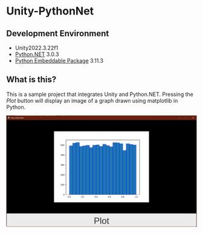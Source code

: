 # Unity-PythonNet

## Development Environment

- Unity2022.3.22f1
- [Python.NET](https://www.nuget.org/packages/pythonnet) 3.0.3
- [Python Embeddable Package](https://www.python.org/downloads/windows/) 3.11.3

## What is this?

This is a sample project that integrates Unity and Python.NET. Pressing the *Plot* button will display an image of a graph drawn using matplotlib in Python.

<img src="https://raw.githubusercontent.com/shiena/Unity-PythonNet/main/Documents~/preview.png" title="preview">
